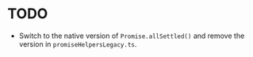 # TODO

- Switch to the native version of `Promise.allSettled()` and remove the version in `promiseHelpersLegacy.ts`.
